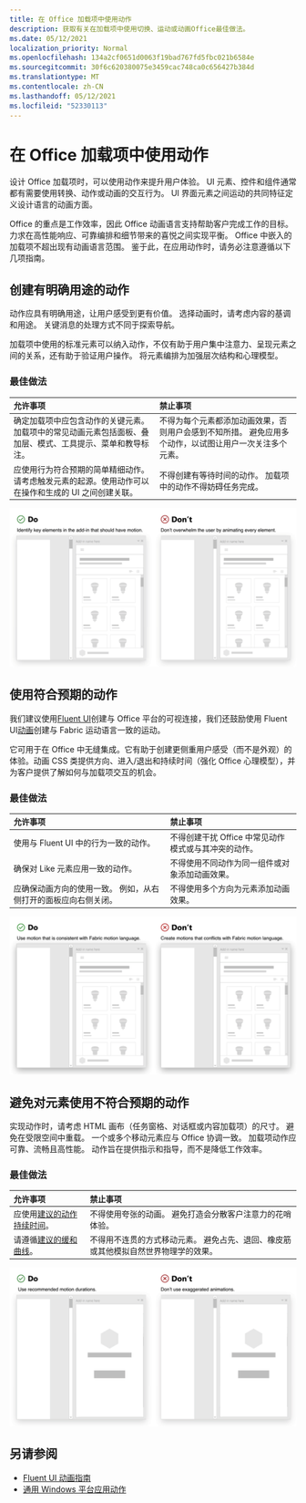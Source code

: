 ```yaml
---
title: 在 Office 加载项中使用动作
description: 获取有关在加载项中使用切换、运动或动画Office最佳做法。
ms.date: 05/12/2021
localization_priority: Normal
ms.openlocfilehash: 134a2cf0651d0063f19bad767fd5fbc021b6584e
ms.sourcegitcommit: 30f6c620380075e3459cac748ca0c656427b384d
ms.translationtype: MT
ms.contentlocale: zh-CN
ms.lasthandoff: 05/12/2021
ms.locfileid: "52330113"
---
```

# <a name="using-motion-in-office-add-ins"></a>在 Office 加载项中使用动作

设计 Office 加载项时，可以使用动作来提升用户体验。 UI 元素、控件和组件通常都有需要使用转换、动作或动画的交互行为。 UI 界面元素之间运动的共同特征定义设计语言的动画方面。

Office 的重点是工作效率，因此 Office 动画语言支持帮助客户完成工作的目标。 力求在高性能响应、可靠编排和细节带来的喜悦之间实现平衡。 Office 中嵌入的加载项不超出现有动画语言范围。 鉴于此，在应用动作时，请务必注意遵循以下几项指南。

## <a name="create-motion-with-a-purpose"></a>创建有明确用途的动作

动作应具有明确用途，让用户感受到更有价值。 选择动画时，请考虑内容的基调和用途。 关键消息的处理方式不同于探索导航。

加载项中使用的标准元素可以纳入动作，不仅有助于用户集中注意力、呈现元素之间的关系，还有助于验证用户操作。 将元素编排为加强层次结构和心理模型。

### <a name="best-practices"></a>最佳做法

|允许事项|禁止事项|
|:-----|:-----|
|确定加载项中应包含动作的关键元素。 加载项中的常见动画元素包括面板、叠加层、模式、工具提示、菜单和教导标注。| 不得为每个元素都添加动画效果，否则用户会感到不知所措。 避免应用多个动作，以试图让用户一次关注多个元素。 |
|应使用行为符合预期的简单精细动作。请考虑触发元素的起源。使用动作可以在操作和生成的 UI 之间创建关联。 | 不得创建有等待时间的动作。 加载项中的动作不得妨碍任务完成。|

![GIF 显示以最少的移动元素打开的面板，并位于 GIF 旁边，其中显示打开具有许多移动元素的面板](../images/add-in-motion-purpose.gif)

## <a name="use-expected-motions"></a>使用符合预期的动作

我们建议使用[Fluent UI](https://developer.microsoft.com/fluentui#/)创建与 Office 平台的可视连接，我们还鼓励使用 Fluent UI[动画](https://developer.microsoft.com/fluentui#/styles/web/motion)创建与 Fabric 运动语言一致的运动。

它可用于在 Office 中无缝集成。它有助于创建更侧重用户感受（而不是外观）的体验。动画 CSS 类提供方向、进入/退出和持续时间（强化 Office 心理模型），并为客户提供了解如何与加载项交互的机会。

### <a name="best-practices"></a>最佳做法

|允许事项|禁止事项|
|:-----|:-----|
|使用与 Fluent UI 中的行为一致的动作。| 不得创建干扰 Office 中常见动作模式或与其冲突的动作。
|确保对 Like 元素应用一致的动作。| 不得使用不同动作为同一组件或对象添加动画效果。|
|应确保动画方向的使用一致。 例如，从右侧打开的面板应向右侧关闭。|不得使用多个方向为元素添加动画效果。

![显示在 GIF 旁边以预期方式打开的模式 GIF，该 GIF 以意外方式显示模式打开](../images/add-in-motion-expected.gif)

## <a name="avoid-out-of-character-motion-for-an-element"></a>避免对元素使用不符合预期的动作

实现动作时，请考虑 HTML 画布（任务窗格、对话框或内容加载项）的尺寸。 避免在受限空间中重载。 一个或多个移动元素应与 Office 协调一致。 加载项动作应可靠、流畅且高性能。 动作旨在提供指示和指导，而不是降低工作效率。

### <a name="best-practices"></a>最佳做法

|允许事项|禁止事项|
|:-----|:-----|
| 应使用[建议的动作持续时间](https://developer.microsoft.com/fluentui#/styles/web/motion)。 | 不得使用夸张的动画。 避免打造会分散客户注意力的花哨体验。
| 请遵循[建议的缓和曲线](/windows/uwp/design/motion/timing-and-easing#easing-in-fluent-motion)。  |不得用不连贯的方式移动元素。 避免占先、退回、橡皮筋或其他模拟自然世界物理学的效果。|

![显示使用柔和淡入效果在 GIF 旁边加载磁贴的 GIF，该 GIF 显示使用弹跳加载的磁贴](../images/add-in-motion-character.gif)

## <a name="see-also"></a>另请参阅

* [Fluent UI 动画指南](https://developer.microsoft.com/fluentui#/styles/web/motion)
* [通用 Windows 平台应用动作](/windows/uwp/design/motion)

